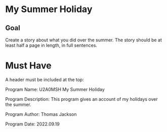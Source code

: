 # My Summer Holiday  

## Goal
Create a story about what you did over the summer. The story should be at least half a page in length, in full sentences.

# Must Have
A header must be included at the top:

Program Name: U2A0MSH My Summer Holiday

Program Description: This program gives an account of my holidays over the summer.

Program Author: Thomas Jackson

Program Date: 2022.09.19
 